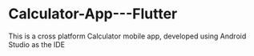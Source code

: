 # Calculator-App---Flutter
This is a cross platform Calculator mobile app, developed using Android Studio as the IDE

